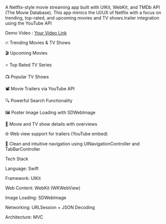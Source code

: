 A  Netflix-style movie streaming app built with UIKit, WebKit, and TMDb API (The Movie Database). This app mimics the UI/UX of Netflix with a focus on trending, top-rated, and upcoming movies and TV shows.trailer integration using the YouTube API

Demo Video :
           [Your Video Link](https://www.youtube.com/shorts/viF6WUm47OQ)

🔥 Trending Movies & TV Shows

🎬 Upcoming Movies

⭐ Top Rated TV Series

📺 Popular TV Shows

📽 Movie Trailers via YouTube API

🔍 Powerful Search Functionality

🖼 Poster Image Loading with SDWebImage

📄 Movie and TV show details with overviews

🌐 Web view support for trailers (YouTube embed)

🧭 Clean and intuitive navigation using UINavigationController and TabBarController 


Tech Stack

Language: Swift

Framework: UIKit

Web Content: WebKit (WKWebView)

Image Loading: SDWebImage

Networking: URLSession + JSON Decoding

Architecture: MVC





